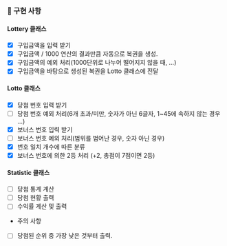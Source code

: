 ### 🧱 구현 사항

#### Lottery 클래스

- [x] 구입금액을 입력 받기
- [x] 구입금액 / 1000 연산의 결과만큼 자동으로 복권을 생성.
- [x] 구입금액의 예외 처리(1000단위로 나누어 떨어지지 않을 때, ...)
- [x] 구입금액을 바탕으로 생성된 복권을 Lotto 클래스에 전달

#### Lotto 클래스

- [x] 당첨 번호 입력 받기
- [ ] 당첨 번호 예외 처리(6개 초과/미만, 숫자가 아닌 6글자, 1~45에 속하지 않는 경우 ...)
- [x] 보너스 번호 입력 받기
- [ ] 보너스 번호 예외 처리(범위를 범어난 경우, 숫자 아닌 경우)
- [x] 번호 일치 개수에 따른 분류
- [x] 보너스 번호에 의한 2등 처리 (+2, 총점이 7점이면 2등)

#### Statistic 클래스

- [ ] 당첨 통계 계산
- [ ] 당첨 현황 출력
- [ ] 수익률 계산 및 출력
- 주의 사항
- [ ] 당첨된 순위 중 가장 낮은 것부터 출력.
